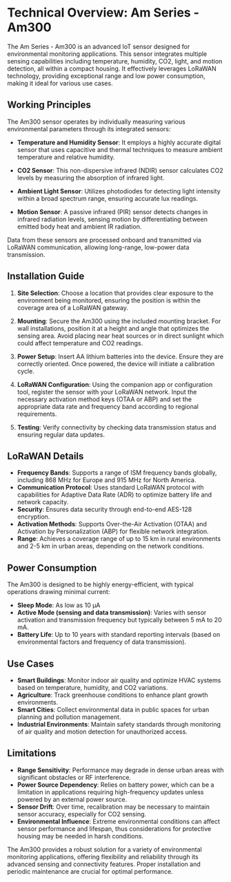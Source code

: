 # Technical Overview: Am Series - Am300

The Am Series - Am300 is an advanced IoT sensor designed for environmental monitoring applications. This sensor integrates multiple sensing capabilities including temperature, humidity, CO2, light, and motion detection, all within a compact housing. It effectively leverages LoRaWAN technology, providing exceptional range and low power consumption, making it ideal for various use cases.

## Working Principles

The Am300 sensor operates by individually measuring various environmental parameters through its integrated sensors:

- **Temperature and Humidity Sensor**: It employs a highly accurate digital sensor that uses capacitive and thermal techniques to measure ambient temperature and relative humidity.

- **CO2 Sensor**: This non-dispersive infrared (NDIR) sensor calculates CO2 levels by measuring the absorption of infrared light.

- **Ambient Light Sensor**: Utilizes photodiodes for detecting light intensity within a broad spectrum range, ensuring accurate lux readings.

- **Motion Sensor**: A passive infrared (PIR) sensor detects changes in infrared radiation levels, sensing motion by differentiating between emitted body heat and ambient IR radiation.

Data from these sensors are processed onboard and transmitted via LoRaWAN communication, allowing long-range, low-power data transmission.

## Installation Guide

1. **Site Selection**: Choose a location that provides clear exposure to the environment being monitored, ensuring the position is within the coverage area of a LoRaWAN gateway.

2. **Mounting**: Secure the Am300 using the included mounting bracket. For wall installations, position it at a height and angle that optimizes the sensing area. Avoid placing near heat sources or in direct sunlight which could affect temperature and CO2 readings.

3. **Power Setup**: Insert AA lithium batteries into the device. Ensure they are correctly oriented. Once powered, the device will initiate a calibration cycle.

4. **LoRaWAN Configuration**: Using the companion app or configuration tool, register the sensor with your LoRaWAN network. Input the necessary activation method keys (OTAA or ABP) and set the appropriate data rate and frequency band according to regional requirements.

5. **Testing**: Verify connectivity by checking data transmission status and ensuring regular data updates.

## LoRaWAN Details

- **Frequency Bands**: Supports a range of ISM frequency bands globally, including 868 MHz for Europe and 915 MHz for North America.
- **Communication Protocol**: Uses standard LoRaWAN protocol with capabilities for Adaptive Data Rate (ADR) to optimize battery life and network capacity.
- **Security**: Ensures data security through end-to-end AES-128 encryption.
- **Activation Methods**: Supports Over-the-Air Activation (OTAA) and Activation by Personalization (ABP) for flexible network integration.
- **Range**: Achieves a coverage range of up to 15 km in rural environments and 2-5 km in urban areas, depending on the network conditions.

## Power Consumption

The Am300 is designed to be highly energy-efficient, with typical operations drawing minimal current:

- **Sleep Mode**: As low as 10 µA
- **Active Mode (sensing and data transmission)**: Varies with sensor activation and transmission frequency but typically between 5 mA to 20 mA.
- **Battery Life**: Up to 10 years with standard reporting intervals (based on environmental factors and frequency of data transmission).

## Use Cases

- **Smart Buildings**: Monitor indoor air quality and optimize HVAC systems based on temperature, humidity, and CO2 variations.
- **Agriculture**: Track greenhouse conditions to enhance plant growth environments.
- **Smart Cities**: Collect environmental data in public spaces for urban planning and pollution management.
- **Industrial Environments**: Maintain safety standards through monitoring of air quality and motion detection for unauthorized access.

## Limitations

- **Range Sensitivity**: Performance may degrade in dense urban areas with significant obstacles or RF interference.
- **Power Source Dependency**: Relies on battery power, which can be a limitation in applications requiring high-frequency updates unless powered by an external power source.
- **Sensor Drift**: Over time, recalibration may be necessary to maintain sensor accuracy, especially for CO2 sensing.
- **Environmental Influence**: Extreme environmental conditions can affect sensor performance and lifespan, thus considerations for protective housing may be needed in harsh conditions.

The Am300 provides a robust solution for a variety of environmental monitoring applications, offering flexibility and reliability through its advanced sensing and connectivity features. Proper installation and periodic maintenance are crucial for optimal performance.